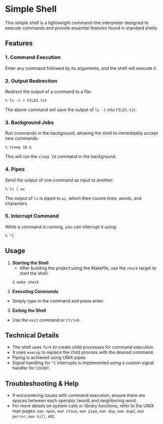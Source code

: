# Simple Shell

This simple shell is a lightweight command-line interpreter designed to execute commands and provide essential features found in standard shells.

## Features

### 1. **Command Execution**
Enter any command followed by its arguments, and the shell will execute it.

### 2. **Output Redirection**
Redirect the output of a command to a file:
```
% ls -l > FILES.txt
```

The above command will save the output of `ls -l` into `FILES.txt`.

### 3. **Background Jobs**
Run commands in the background, allowing the shell to immediately accept new commands:
```
% sleep 10 &
```

This will run the `sleep 10` command in the background.

### 4. **Pipes**
Send the output of one command as input to another:
```
% ls | wc
```

The output of `ls` is piped to `wc`, which then counts lines, words, and characters.

### 5. **Interrupt Command**
While a command is running, you can interrupt it using:
```
% ^C
```

## Usage

1. **Starting the Shell**
   - After building the project using the Makefile, use the `check` target to start the shell:
   ```
   $ make check
   ```
2. **Executing Commands**
- Simply type in the command and press enter.

3. **Exiting the Shell**
- Use the `exit` command or `Ctrl+D`.

## Technical Details

- The shell uses `fork` to create child processes for command execution.
- It uses `execvp` to replace the child process with the desired command.
- Piping is achieved using UNIX pipes.
- Signal handling for `^C` interrupts is implemented using a custom signal handler for `SIGINT`.

## Troubleshooting & Help

- If encountering issues with command execution, ensure there are spaces between each operator (word) and neighboring word.
- For more details on system calls or library functions, refer to the UNIX man pages: `man open`, `man close`, `man pipe`, `man dup`, `man dup2`, `man perror`, `man kill`, etc.

